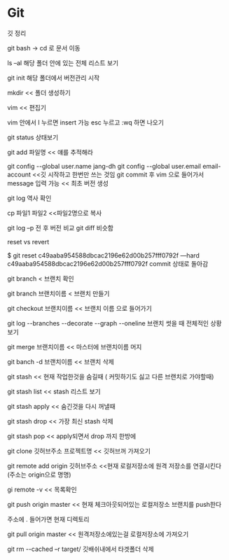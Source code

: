 # Git

깃 정리

git bash -> cd 로 문서 이동

ls –al 해당 폴더 안에 있는 전체 리스트 보기

git init 해당 폴더에서 버전관리 시작 

mkdir << 폴더 생성하기

vim << 편집기

vim 안에서 I 누르면 insert 가능 esc 누르고 :wq 하면 나오기

git status 상태보기

git add 파일명 << 얘를 추적해라

git config --global user.name jang-dh
git config --global user.email email-account <<깃 시작하고 한번만 쓰는 것임 
git commit 후 vim 으로 들어가서 message 입력 가능 << 최초 버전 생성

git log 역사 확인

cp 파일1 파일2   <<파일2명으로 복사

git log –p 전 후 버전 비교
git diff 비슷함

reset vs revert

$ git reset c49aaba954588dbcac2196e62d00b257fff0792f —hard 
c49aaba954588dbcac2196e62d00b257fff0792f  commit 상태로 돌아감

git branch < 브랜치 확인

git branch 브랜치이름  < 브랜치 만들기

git checkout 브랜치이름 << 브랜치 이름 으로 들어가기

git log --branches --decorate --graph --oneline 브랜치 썻을 때 전체적인 상황 보기 

git merge 브랜치이름  << 마스터에 브랜치이름 머지

git banch -d 브랜치이름 << 브랜치 삭제

git stash << 현재 작업한것을 숨길때 ( 커밋하기도 싫고 다른 브랜치로 가야할때)

git stash list << stash 리스트 보기

git stash apply << 숨긴것을 다시 꺼낼때

git stash drop << 가장 최신 stash 삭제

git stash pop << apply되면서 drop 까지 한방에

git clone 깃허브주소 프로젝트명 << 깃허브꺼 가져오기

git remote add origin 깃허브주소 <<현재 로컬저장소에 원격 저장소를 연결시킨다 (주소는 origin으로 명명)

gi remote -v << 목록확인

git push origin master << 현재 체크아웃되어있는 로컬저장소 브랜치를 push한다

주소에 . 들어가면 현재 디렉토리

git pull origin master << 원격저장소에있는걸 로컬저장소에 가져오기

git rm --cached –r target/  깃배쉬내에서 타겟폴더 삭제
